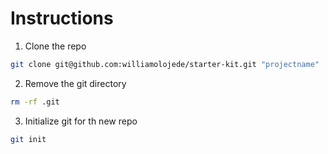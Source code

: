 # Instructions
1. Clone the repo
``` bash
git clone git@github.com:williamolojede/starter-kit.git "projectname"
```
2. Remove the git directory
``` bash
rm -rf .git
```
3. Initialize git for th new repo

```bash
git init
```
